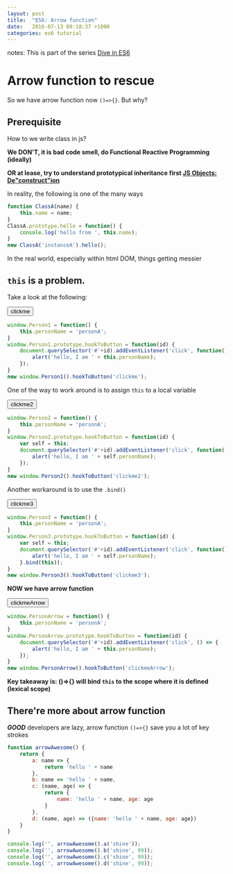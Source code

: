 ```yaml
---
layout: post
title:  "ES6: Arrow function"
date:   2016-07-13 09:18:37 +1000
categories: es6 tutorial
---
```


notes: This is part of the series [Dive in ES6](./dive-in-es6.html)

# Arrow function to rescue

So we have arrow function now ```()=>{}```. But why?

## Prerequisite

How to we write class in js?

**We DON'T, it is bad code smell, do Functional Reactive Programming (ideally)**

**OR at lease, try to understand prototypical inheritance first [JS Objects: De"construct"ion](https://davidwalsh.name/javascript-objects-deconstruction)**

In reality, the following is one of the many ways

```javascript
function ClassA(name) {
	this.name = name;
}
ClassA.prototype.hello = function() {
	console.log('hello from ', this.name);
}
new ClassA('instanceA').hello();
```

In the real world, especially within html DOM, things getting messier

## ```this``` is a problem.

Take a look at the following:

<button id="clickme">clickme</button>

```javascript
window.Person1 = function() {
	this.personName = 'personA';
}
window.Person1.prototype.hookToButton = function(id) {
	document.querySelector('#'+id).addEventListener('click', function(){
		alert('hello, I am ' + this.personName);
	});
}
new window.Person1().hookToButton('clickme');
```

One of the way to work around is to assign ```this``` to a local variable

<button id="clickme2">clickme2</button>

```javascript
window.Person2 = function() {
	this.personName = 'personA';
}
window.Person2.prototype.hookToButton = function(id) {
	var self = this;
	document.querySelector('#'+id).addEventListener('click', function(){
		alert('hello, I am ' + self.personName);
	});
}
new window.Person2().hookToButton('clickme2');
```

Another workaround is to use the ```.bind()```

<button id="clickme3">clickme3</button>

```javascript
window.Person3 = function() {
	this.personName = 'personA';
}
window.Person3.prototype.hookToButton = function(id) {
	var self = this;
	document.querySelector('#'+id).addEventListener('click', function(){
		alert('hello, I am ' + self.personName);
	}.bind(this));
}
new window.Person3().hookToButton('clickme3');
```

**NOW we have arrow function**

<button id="clickmeArrow">clickmeArrow</button>

```javascript
window.PersonArrow = function() {
	this.personName = 'personA';
}
window.PersonArrow.prototype.hookToButton = function(id) {
	document.querySelector('#'+id).addEventListener('click', () => {
		alert('hello, I am ' + this.personName);
	});
}
new window.PersonArrow().hookToButton('clickmeArrow');
```

**Key takeaway is: ()=>{} will bind ```this``` to the scope where it is defined (lexical scope)**

## There're more about arrow function

***GOOD*** developers are lazy, arrow function ```()=>{}``` save you a lot of key strokes

```javascript
function arrowAwesome() {
	return {
		a: name => {
			return 'hello ' + name
		},
		b: name => 'hello ' + name,
		c: (name, age) => {
			return {
				name: 'hello ' + name, age: age
			}
		},
		d: (name, age) => ({name: 'hello ' + name, age: age})
	}
}

console.log('', arrowAwesome().a('shine'));
console.log('', arrowAwesome().b('shine', 99));
console.log('', arrowAwesome().c('shine', 99));
console.log('', arrowAwesome().d('shine', 99));

```

